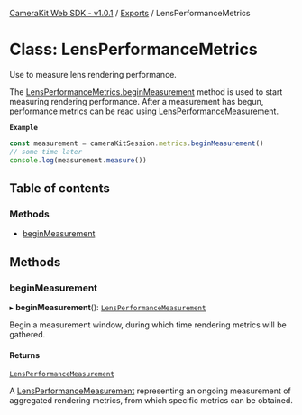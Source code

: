 [CameraKit Web SDK - v1.0.1](../README.md) / [Exports](../modules.md) / LensPerformanceMetrics

# Class: LensPerformanceMetrics

Use to measure lens rendering performance.

The [LensPerformanceMetrics.beginMeasurement](LensPerformanceMetrics.md#beginmeasurement) method is used to start measuring rendering performance. After
a measurement has begun, performance metrics can be read using [LensPerformanceMeasurement](LensPerformanceMeasurement.md).

**`Example`**

```ts
const measurement = cameraKitSession.metrics.beginMeasurement()
// some time later
console.log(measurement.measure())
```

## Table of contents

### Methods

- [beginMeasurement](LensPerformanceMetrics.md#beginmeasurement)

## Methods

### beginMeasurement

▸ **beginMeasurement**(): [`LensPerformanceMeasurement`](LensPerformanceMeasurement.md)

Begin a measurement window, during which time rendering metrics will be gathered.

#### Returns

[`LensPerformanceMeasurement`](LensPerformanceMeasurement.md)

A [LensPerformanceMeasurement](LensPerformanceMeasurement.md) representing an ongoing measurement of aggregated rendering
metrics, from which specific metrics can be obtained.
